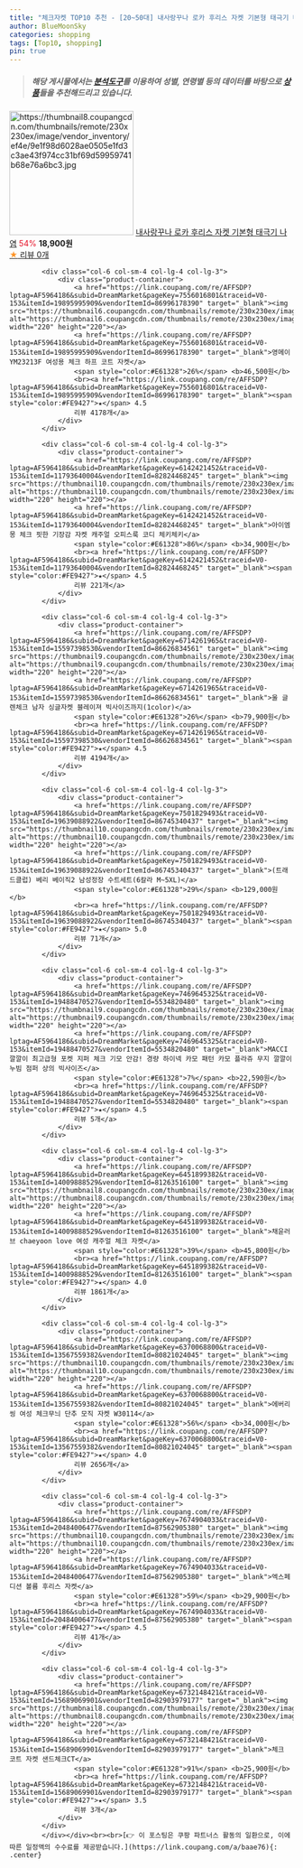 ```yaml
---
title: "체크자켓 TOP10 추천 - [20~50대] 내사랑꾸나 로카 후리스 자켓 기본형 태극기 나염"
author: BlueMoonSky
categories: shopping
tags: [Top10, shopping]
pin: true
---
```


> ##### 해당 게시물에서는 [**분석도구**](https://itemscout.io/)를 이용하여 **성별**, **연령별** 등의 데이터를 바탕으로 [**상품**](https://link.coupang.com/a/baae76)들을 추천해드리고 있습니다.
<div class="container"><div class="row">
            <div class="col-6 col-sm-4 col-lg-4 col-lg-3">
                <div class="product-container">
                    <a href="https://link.coupang.com/re/AFFSDP?lptag=AF5964186&subid=DreamMarket&pageKey=6417405076&traceid=V0-153&itemId=13789899512&vendorItemId=5390389267" target="_blank"><img src="https://thumbnail8.coupangcdn.com/thumbnails/remote/230x230ex/image/vendor_inventory/ef4e/9e1f98d6028ae0505e1fd3c3ae43f974cc31bf69d59959741b68e76a6bc3.jpg" alt="https://thumbnail8.coupangcdn.com/thumbnails/remote/230x230ex/image/vendor_inventory/ef4e/9e1f98d6028ae0505e1fd3c3ae43f974cc31bf69d59959741b68e76a6bc3.jpg" width="220" height="220"></a>
                    <a href="https://link.coupang.com/re/AFFSDP?lptag=AF5964186&subid=DreamMarket&pageKey=6417405076&traceid=V0-153&itemId=13789899512&vendorItemId=5390389267" target="_blank">내사랑꾸나 로카 후리스 자켓 기본형 태극기 나염</a>
                    <span style="color:#E61328">54%</span> <b>18,900원</b>
                    <br><a href="https://link.coupang.com/re/AFFSDP?lptag=AF5964186&subid=DreamMarket&pageKey=6417405076&traceid=V0-153&itemId=13789899512&vendorItemId=5390389267" target="_blank"><span style="color:#FE9427">★</span> 
                    리뷰 0개</a>
                </div>
            </div>
            
            <div class="col-6 col-sm-4 col-lg-4 col-lg-3">
                <div class="product-container">
                    <a href="https://link.coupang.com/re/AFFSDP?lptag=AF5964186&subid=DreamMarket&pageKey=7556016801&traceid=V0-153&itemId=19895995909&vendorItemId=86996178390" target="_blank"><img src="https://thumbnail6.coupangcdn.com/thumbnails/remote/230x230ex/image/vendor_inventory/711b/97cbdb2e941af8ca6f1263217690da9e18c55596dcd35303eaa9f1eaba2b.jpg" alt="https://thumbnail6.coupangcdn.com/thumbnails/remote/230x230ex/image/vendor_inventory/711b/97cbdb2e941af8ca6f1263217690da9e18c55596dcd35303eaa9f1eaba2b.jpg" width="220" height="220"></a>
                    <a href="https://link.coupang.com/re/AFFSDP?lptag=AF5964186&subid=DreamMarket&pageKey=7556016801&traceid=V0-153&itemId=19895995909&vendorItemId=86996178390" target="_blank">영메이 YM23213F 여성용 체크 하프 코트 자켓</a>
                    <span style="color:#E61328">26%</span> <b>46,500원</b>
                    <br><a href="https://link.coupang.com/re/AFFSDP?lptag=AF5964186&subid=DreamMarket&pageKey=7556016801&traceid=V0-153&itemId=19895995909&vendorItemId=86996178390" target="_blank"><span style="color:#FE9427">★</span> 4.5
                    리뷰 4178개</a>
                </div>
            </div>
            
            <div class="col-6 col-sm-4 col-lg-4 col-lg-3">
                <div class="product-container">
                    <a href="https://link.coupang.com/re/AFFSDP?lptag=AF5964186&subid=DreamMarket&pageKey=6142421452&traceid=V0-153&itemId=11793640004&vendorItemId=82824468245" target="_blank"><img src="https://thumbnail10.coupangcdn.com/thumbnails/remote/230x230ex/image/vendor_inventory/9ea5/d36b4c437e03ffbd3d8b44a285dbf8ffc57e02ffe6a6614290e4aab84405.jpg" alt="https://thumbnail10.coupangcdn.com/thumbnails/remote/230x230ex/image/vendor_inventory/9ea5/d36b4c437e03ffbd3d8b44a285dbf8ffc57e02ffe6a6614290e4aab84405.jpg" width="220" height="220"></a>
                    <a href="https://link.coupang.com/re/AFFSDP?lptag=AF5964186&subid=DreamMarket&pageKey=6142421452&traceid=V0-153&itemId=11793640004&vendorItemId=82824468245" target="_blank">아이엠몽 체크 핏한 기장감 자켓 캐주얼 오피스룩 코디 체키체키</a>
                    <span style="color:#E61328">86%</span> <b>34,900원</b>
                    <br><a href="https://link.coupang.com/re/AFFSDP?lptag=AF5964186&subid=DreamMarket&pageKey=6142421452&traceid=V0-153&itemId=11793640004&vendorItemId=82824468245" target="_blank"><span style="color:#FE9427">★</span> 4.5
                    리뷰 221개</a>
                </div>
            </div>
            
            <div class="col-6 col-sm-4 col-lg-4 col-lg-3">
                <div class="product-container">
                    <a href="https://link.coupang.com/re/AFFSDP?lptag=AF5964186&subid=DreamMarket&pageKey=6714261965&traceid=V0-153&itemId=15597398530&vendorItemId=86626834561" target="_blank"><img src="https://thumbnail9.coupangcdn.com/thumbnails/remote/230x230ex/image/vendor_inventory/5906/d10843f14c51044d2d98b5478c03dd5fc4af86276c292480a91cd7baea00.jpg" alt="https://thumbnail9.coupangcdn.com/thumbnails/remote/230x230ex/image/vendor_inventory/5906/d10843f14c51044d2d98b5478c03dd5fc4af86276c292480a91cd7baea00.jpg" width="220" height="220"></a>
                    <a href="https://link.coupang.com/re/AFFSDP?lptag=AF5964186&subid=DreamMarket&pageKey=6714261965&traceid=V0-153&itemId=15597398530&vendorItemId=86626834561" target="_blank">울 글렌체크 남자 싱글자켓 블레이져 빅사이즈까지(1color)</a>
                    <span style="color:#E61328">26%</span> <b>79,900원</b>
                    <br><a href="https://link.coupang.com/re/AFFSDP?lptag=AF5964186&subid=DreamMarket&pageKey=6714261965&traceid=V0-153&itemId=15597398530&vendorItemId=86626834561" target="_blank"><span style="color:#FE9427">★</span> 4.5
                    리뷰 4194개</a>
                </div>
            </div>
            
            <div class="col-6 col-sm-4 col-lg-4 col-lg-3">
                <div class="product-container">
                    <a href="https://link.coupang.com/re/AFFSDP?lptag=AF5964186&subid=DreamMarket&pageKey=7501829493&traceid=V0-153&itemId=19639088922&vendorItemId=86745340437" target="_blank"><img src="https://thumbnail10.coupangcdn.com/thumbnails/remote/230x230ex/image/vendor_inventory/a16d/57b6dfcf9d52521ff258cb0ea2efc44ef5c7119dc07a7420a089e9ad83e3.jpg" alt="https://thumbnail10.coupangcdn.com/thumbnails/remote/230x230ex/image/vendor_inventory/a16d/57b6dfcf9d52521ff258cb0ea2efc44ef5c7119dc07a7420a089e9ad83e3.jpg" width="220" height="220"></a>
                    <a href="https://link.coupang.com/re/AFFSDP?lptag=AF5964186&subid=DreamMarket&pageKey=7501829493&traceid=V0-153&itemId=19639088922&vendorItemId=86745340437" target="_blank">(트래드클럽) 베리 베이직2 남성정장 수트세트(6칼라 M~5XL)</a>
                    <span style="color:#E61328">29%</span> <b>129,000원</b>
                    <br><a href="https://link.coupang.com/re/AFFSDP?lptag=AF5964186&subid=DreamMarket&pageKey=7501829493&traceid=V0-153&itemId=19639088922&vendorItemId=86745340437" target="_blank"><span style="color:#FE9427">★</span> 5.0
                    리뷰 71개</a>
                </div>
            </div>
            
            <div class="col-6 col-sm-4 col-lg-4 col-lg-3">
                <div class="product-container">
                    <a href="https://link.coupang.com/re/AFFSDP?lptag=AF5964186&subid=DreamMarket&pageKey=7469645325&traceid=V0-153&itemId=19488470527&vendorItemId=5534820480" target="_blank"><img src="https://thumbnail9.coupangcdn.com/thumbnails/remote/230x230ex/image/vendor_inventory/c17e/9859443043b535270695b9786cf14cc78aaf11502e52319e7daffb1e7bd1.png" alt="https://thumbnail9.coupangcdn.com/thumbnails/remote/230x230ex/image/vendor_inventory/c17e/9859443043b535270695b9786cf14cc78aaf11502e52319e7daffb1e7bd1.png" width="220" height="220"></a>
                    <a href="https://link.coupang.com/re/AFFSDP?lptag=AF5964186&subid=DreamMarket&pageKey=7469645325&traceid=V0-153&itemId=19488470527&vendorItemId=5534820480" target="_blank">MACCI 깔깔이 최고급형 포켓 지퍼 체크 기모 안감! 경량 하이넥 카모 패턴 카모 플라쥬 무지 깔깔이 누빔 점퍼 상의 빅사이즈</a>
                    <span style="color:#E61328">7%</span> <b>22,590원</b>
                    <br><a href="https://link.coupang.com/re/AFFSDP?lptag=AF5964186&subid=DreamMarket&pageKey=7469645325&traceid=V0-153&itemId=19488470527&vendorItemId=5534820480" target="_blank"><span style="color:#FE9427">★</span> 4.5
                    리뷰 5개</a>
                </div>
            </div>
            
            <div class="col-6 col-sm-4 col-lg-4 col-lg-3">
                <div class="product-container">
                    <a href="https://link.coupang.com/re/AFFSDP?lptag=AF5964186&subid=DreamMarket&pageKey=6451899382&traceid=V0-153&itemId=14009888529&vendorItemId=81263516100" target="_blank"><img src="https://thumbnail8.coupangcdn.com/thumbnails/remote/230x230ex/image/vendor_inventory/5ae7/aac0c7baedd46030b2d95bcb84a6a257da60e98303c9c512c8d8be84deca.jpg" alt="https://thumbnail8.coupangcdn.com/thumbnails/remote/230x230ex/image/vendor_inventory/5ae7/aac0c7baedd46030b2d95bcb84a6a257da60e98303c9c512c8d8be84deca.jpg" width="220" height="220"></a>
                    <a href="https://link.coupang.com/re/AFFSDP?lptag=AF5964186&subid=DreamMarket&pageKey=6451899382&traceid=V0-153&itemId=14009888529&vendorItemId=81263516100" target="_blank">채윤러브 chaeyoon love 여성 캐주얼 체크 자켓</a>
                    <span style="color:#E61328">39%</span> <b>45,800원</b>
                    <br><a href="https://link.coupang.com/re/AFFSDP?lptag=AF5964186&subid=DreamMarket&pageKey=6451899382&traceid=V0-153&itemId=14009888529&vendorItemId=81263516100" target="_blank"><span style="color:#FE9427">★</span> 4.0
                    리뷰 1861개</a>
                </div>
            </div>
            
            <div class="col-6 col-sm-4 col-lg-4 col-lg-3">
                <div class="product-container">
                    <a href="https://link.coupang.com/re/AFFSDP?lptag=AF5964186&subid=DreamMarket&pageKey=6370068800&traceid=V0-153&itemId=13567559382&vendorItemId=80821024045" target="_blank"><img src="https://thumbnail10.coupangcdn.com/thumbnails/remote/230x230ex/image/vendor_inventory/4d65/799ec21dedf7e6a53478c39d69d55712769a9a19094b80f15f1a50a6cde2.jpeg" alt="https://thumbnail10.coupangcdn.com/thumbnails/remote/230x230ex/image/vendor_inventory/4d65/799ec21dedf7e6a53478c39d69d55712769a9a19094b80f15f1a50a6cde2.jpeg" width="220" height="220"></a>
                    <a href="https://link.coupang.com/re/AFFSDP?lptag=AF5964186&subid=DreamMarket&pageKey=6370068800&traceid=V0-153&itemId=13567559382&vendorItemId=80821024045" target="_blank">에버리씽 여성 체크무늬 단추 모직 자켓 W30114</a>
                    <span style="color:#E61328">56%</span> <b>34,000원</b>
                    <br><a href="https://link.coupang.com/re/AFFSDP?lptag=AF5964186&subid=DreamMarket&pageKey=6370068800&traceid=V0-153&itemId=13567559382&vendorItemId=80821024045" target="_blank"><span style="color:#FE9427">★</span> 4.0
                    리뷰 2656개</a>
                </div>
            </div>
            
            <div class="col-6 col-sm-4 col-lg-4 col-lg-3">
                <div class="product-container">
                    <a href="https://link.coupang.com/re/AFFSDP?lptag=AF5964186&subid=DreamMarket&pageKey=7674904033&traceid=V0-153&itemId=20484006477&vendorItemId=87562905380" target="_blank"><img src="https://thumbnail10.coupangcdn.com/thumbnails/remote/230x230ex/image/vendor_inventory/b1dd/03f96a9c107c1200eda56b527f3c4ce54dd553e628a6eec17844c8c03334.PNG" alt="https://thumbnail10.coupangcdn.com/thumbnails/remote/230x230ex/image/vendor_inventory/b1dd/03f96a9c107c1200eda56b527f3c4ce54dd553e628a6eec17844c8c03334.PNG" width="220" height="220"></a>
                    <a href="https://link.coupang.com/re/AFFSDP?lptag=AF5964186&subid=DreamMarket&pageKey=7674904033&traceid=V0-153&itemId=20484006477&vendorItemId=87562905380" target="_blank">엑스페디션 볼륨 후리스 자켓</a>
                    <span style="color:#E61328">59%</span> <b>29,900원</b>
                    <br><a href="https://link.coupang.com/re/AFFSDP?lptag=AF5964186&subid=DreamMarket&pageKey=7674904033&traceid=V0-153&itemId=20484006477&vendorItemId=87562905380" target="_blank"><span style="color:#FE9427">★</span> 4.5
                    리뷰 41개</a>
                </div>
            </div>
            
            <div class="col-6 col-sm-4 col-lg-4 col-lg-3">
                <div class="product-container">
                    <a href="https://link.coupang.com/re/AFFSDP?lptag=AF5964186&subid=DreamMarket&pageKey=6732148421&traceid=V0-153&itemId=15689069901&vendorItemId=82903979177" target="_blank"><img src="https://thumbnail8.coupangcdn.com/thumbnails/remote/230x230ex/image/vendor_inventory/a5b8/6ca247a1bfd06d945f3f2bab2aaf1f80cbbf5d962453c095b2e9dd149f37.jpg" alt="https://thumbnail8.coupangcdn.com/thumbnails/remote/230x230ex/image/vendor_inventory/a5b8/6ca247a1bfd06d945f3f2bab2aaf1f80cbbf5d962453c095b2e9dd149f37.jpg" width="220" height="220"></a>
                    <a href="https://link.coupang.com/re/AFFSDP?lptag=AF5964186&subid=DreamMarket&pageKey=6732148421&traceid=V0-153&itemId=15689069901&vendorItemId=82903979177" target="_blank">체크 코트 자켓 샌드체크CT</a>
                    <span style="color:#E61328">91%</span> <b>25,900원</b>
                    <br><a href="https://link.coupang.com/re/AFFSDP?lptag=AF5964186&subid=DreamMarket&pageKey=6732148421&traceid=V0-153&itemId=15689069901&vendorItemId=82903979177" target="_blank"><span style="color:#FE9427">★</span> 3.5
                    리뷰 3개</a>
                </div>
            </div>
            </div></div><br><br>[👉 이 포스팅은 쿠팡 파트너스 활동의 일환으로, 이에 따른 일정액의 수수료를 제공받습니다.](https://link.coupang.com/a/baae76){: .center}